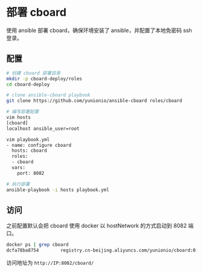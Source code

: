 # 部署 cboard

使用 ansible 部署 cboard，确保环境安装了 ansible，并配置了本地免密码 ssh 登录。

## 配置

```bash
# 创建 cboard 部署目录
mkdir -p cboard-deploy/roles
cd cboard-deploy

# clone ansible-cboard playbook
git clone https://github.com/yunionio/ansible-cboard roles/cboard

# 编写部署配置
vim hosts
[cboard]
localhost ansible_user=root

vim playbook.yml
- name: configure cboard
  hosts: cboard
  roles:
  - cboard
  vars:
    port: 8082

# 执行部署
ansible-playbook -i hosts playbook.yml
```

## 访问

之前配置默认会把 cboard 使用 docker 以 hostNetwork 的方式启动到 8082 端口。

```bash
docker ps | grep cboard
dcfa78ba8754        registry.cn-beijing.aliyuncs.com/yunionio/cboard:0.4.1   "/root/startup.sh"
```

访问地址为 `http://IP:8082/cboard/`
